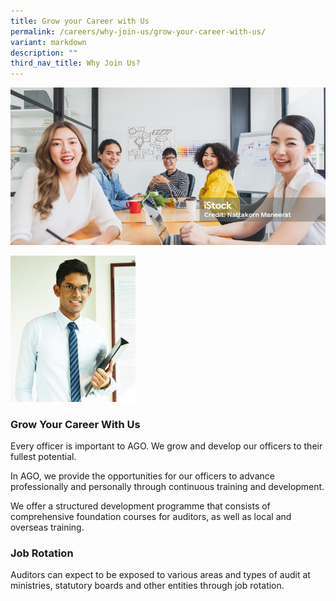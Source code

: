 ```yaml
---
title: Grow your Career with Us
permalink: /careers/why-join-us/grow-your-career-with-us/
variant: markdown
description: ""
third_nav_title: Why Join Us?
---
```

![](/images/banner_why_join_us.png)



<img src="/images/Ameer.jpg" alt="Ameer" style="width:200px;">


### Grow Your Career With Us

Every officer is important to AGO. We grow and develop our officers to their fullest potential.

In AGO, we provide the opportunities for our officers to advance professionally and personally through continuous training and development.

We offer a structured development programme that consists of comprehensive foundation courses for auditors, as well as local and overseas training.

### Job Rotation

Auditors can expect to be exposed to various areas and types of audit at ministries, statutory boards and other entities through job rotation.